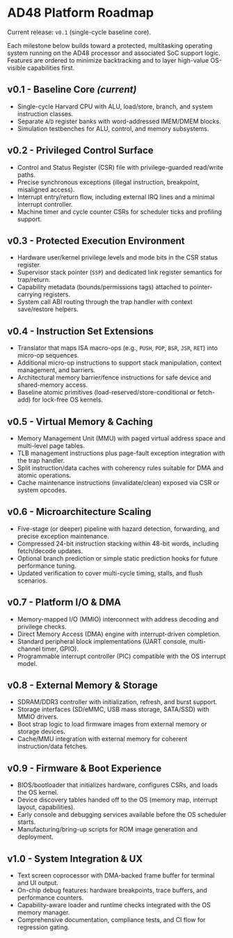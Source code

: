 # AD48 Platform Roadmap

Current release: `v0.1` (single-cycle baseline core).

Each milestone below builds toward a protected, multitasking operating system running on the AD48 processor and associated SoC support logic. Features are ordered to minimize backtracking and to layer high-value OS-visible capabilities first.

## v0.1 - Baseline Core *(current)*
- Single-cycle Harvard CPU with ALU, load/store, branch, and system instruction classes.
- Separate `A`/`D` register banks with word-addressed IMEM/DMEM blocks.
- Simulation testbenches for ALU, control, and memory subsystems.

## v0.2 - Privileged Control Surface
- Control and Status Register (CSR) file with privilege-guarded read/write paths.
- Precise synchronous exceptions (illegal instruction, breakpoint, misaligned access).
- Interrupt entry/return flow, including external IRQ lines and a minimal interrupt controller.
- Machine timer and cycle counter CSRs for scheduler ticks and profiling support.

## v0.3 - Protected Execution Environment
- Hardware user/kernel privilege levels and mode bits in the CSR status register.
- Supervisor stack pointer (`SSP`) and dedicated link register semantics for trap/return.
- Capability metadata (bounds/permissions tags) attached to pointer-carrying registers.
- System call ABI routing through the trap handler with context save/restore helpers.

## v0.4 - Instruction Set Extensions
- Translator that maps ISA macro-ops (e.g., `PUSH`, `POP`, `BSR`, `JSR`, `RET`) into micro-op sequences.
- Additional micro-op instructions to support stack manipulation, context management, and barriers.
- Architectural memory barrier/fence instructions for safe device and shared-memory access.
- Baseline atomic primitives (load-reserved/store-conditional or fetch-add) for lock-free OS kernels.

## v0.5 - Virtual Memory & Caching
- Memory Management Unit (MMU) with paged virtual address space and multi-level page tables.
- TLB management instructions plus page-fault exception integration with the trap handler.
- Split instruction/data caches with coherency rules suitable for DMA and atomic operations.
- Cache maintenance instructions (invalidate/clean) exposed via CSR or system opcodes.

## v0.6 - Microarchitecture Scaling
- Five-stage (or deeper) pipeline with hazard detection, forwarding, and precise exception maintenance.
- Compressed 24-bit instruction stacking within 48-bit words, including fetch/decode updates.
- Optional branch prediction or simple static prediction hooks for future performance tuning.
- Updated verification to cover multi-cycle timing, stalls, and flush scenarios.

## v0.7 - Platform I/O & DMA
- Memory-mapped I/O (MMIO) interconnect with address decoding and privilege checks.
- Direct Memory Access (DMA) engine with interrupt-driven completion.
- Standard peripheral block implementations (UART console, multi-channel timer, GPIO).
- Programmable interrupt controller (PIC) compatible with the OS interrupt model.

## v0.8 - External Memory & Storage
- SDRAM/DDR3 controller with initialization, refresh, and burst support.
- Storage interfaces (SD/eMMC, USB mass storage, SATA/SSD) with MMIO drivers.
- Boot strap logic to load firmware images from external memory or storage devices.
- Cache/MMU integration with external memory for coherent instruction/data fetches.

## v0.9 - Firmware & Boot Experience
- BIOS/bootloader that initializes hardware, configures CSRs, and loads the OS kernel.
- Device discovery tables handed off to the OS (memory map, interrupt layout, capabilities).
- Early console and debugging services available before the OS scheduler starts.
- Manufacturing/bring-up scripts for ROM image generation and deployment.

## v1.0 - System Integration & UX
- Text screen coprocessor with DMA-backed frame buffer for terminal and UI output.
- On-chip debug features: hardware breakpoints, trace buffers, and performance counters.
- Capability-aware loader and runtime checks integrated with the OS memory manager.
- Comprehensive documentation, compliance tests, and CI flow for regression gating.

